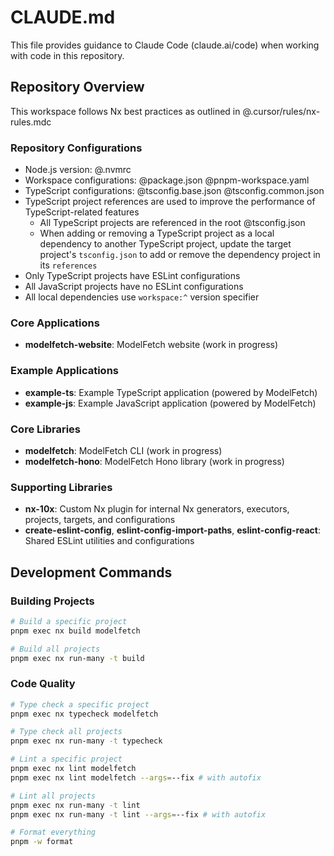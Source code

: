 # CLAUDE.md

This file provides guidance to Claude Code (claude.ai/code) when working with code in this repository.

## Repository Overview

This workspace follows Nx best practices as outlined in @.cursor/rules/nx-rules.mdc

### Repository Configurations

- Node.js version: @.nvmrc
- Workspace configurations: @package.json @pnpm-workspace.yaml
- TypeScript configurations: @tsconfig.base.json @tsconfig.common.json
- TypeScript project references are used to improve the performance of TypeScript-related features
  - All TypeScript projects are referenced in the root @tsconfig.json
  - When adding or removing a TypeScript project as a local dependency to another TypeScript project, update the target project's `tsconfig.json` to add or remove the dependency project in its `references`
- Only TypeScript projects have ESLint configurations
- All JavaScript projects have no ESLint configurations
- All local dependencies use `workspace:^` version specifier

### Core Applications

- **modelfetch-website**: ModelFetch website (work in progress)

### Example Applications

- **example-ts**: Example TypeScript application (powered by ModelFetch)
- **example-js**: Example JavaScript application (powered by ModelFetch)

### Core Libraries

- **modelfetch**: ModelFetch CLI (work in progress)
- **modelfetch-hono**: ModelFetch Hono library (work in progress)

### Supporting Libraries

- **nx-10x**: Custom Nx plugin for internal Nx generators, executors, projects, targets, and configurations
- **create-eslint-config**, **eslint-config-import-paths**, **eslint-config-react**: Shared ESLint utilities and configurations

## Development Commands

### Building Projects

```bash
# Build a specific project
pnpm exec nx build modelfetch

# Build all projects
pnpm exec nx run-many -t build
```

### Code Quality

```bash
# Type check a specific project
pnpm exec nx typecheck modelfetch

# Type check all projects
pnpm exec nx run-many -t typecheck

# Lint a specific project
pnpm exec nx lint modelfetch
pnpm exec nx lint modelfetch --args=--fix # with autofix

# Lint all projects
pnpm exec nx run-many -t lint
pnpm exec nx run-many -t lint --args=--fix # with autofix

# Format everything
pnpm -w format
```
